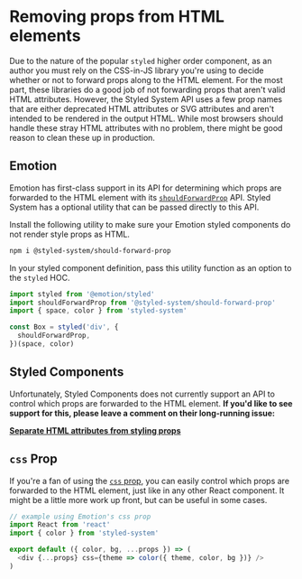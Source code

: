 # Removing props from HTML elements

Due to the nature of the popular `styled` higher order component,
as an author you must rely on the CSS-in-JS library you're using to decide whether or not to forward props along to the HTML element.
For the most part, these libraries do a good job of not forwarding props that aren't valid HTML attributes.
However, the Styled System API uses a few prop names that are either deprecated HTML attributes or SVG attributes and aren't intended to be rendered in the output HTML.
While most browsers should handle these stray HTML attributes with no problem, there might be good reason to clean these up in production.

## Emotion

Emotion has first-class support in its API for determining which props are forwarded to the HTML element with its [`shouldForwardProp`](https://emotion.sh/docs/styled#customizing-prop-forwarding) API.
Styled System has a optional utility that can be passed directly to this API.

Install the following utility to make sure your Emotion styled components do not render style props as HTML.

```sh
npm i @styled-system/should-forward-prop
```

In your styled component definition, pass this utility function as an option to the `styled` HOC.

```js
import styled from '@emotion/styled'
import shouldForwardProp from '@styled-system/should-forward-prop'
import { space, color } from 'styled-system'

const Box = styled('div', {
  shouldForwardProp,
})(space, color)
```

## Styled Components

Unfortunately, Styled Components does not currently support an API to control which props are forwarded to the HTML element.
**If you'd like to see support for this, please leave a comment on their long-running issue:**

**[Separate HTML attributes from styling props][styled components issue]**

[styled components issue]: https://github.com/styled-components/styled-components/issues/439

## `css` Prop

If you're a fan of using the [`css` prop][], you can easily control which props are forwarded to the HTML element, just like in any other React component. It might be a little more work up front, but can be useful in some cases.

```js
// example using Emotion's css prop
import React from 'react'
import { color } from 'styled-system'

export default ({ color, bg, ...props }) => (
  <div {...props} css={theme => color({ theme, color, bg })} />
)
```

[`css` prop]: https://emotion.sh/docs/css-prop
